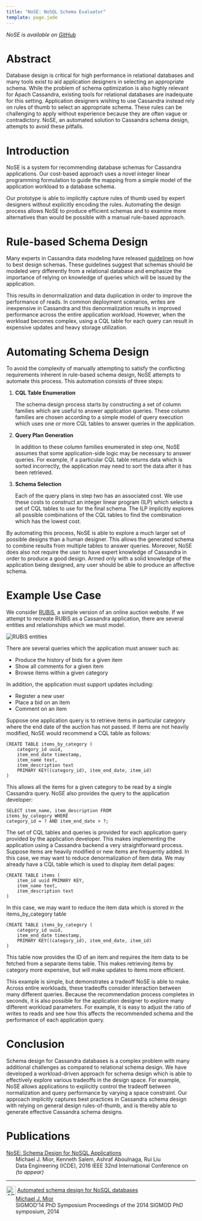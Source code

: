 ```yaml
---
title: "NoSE: NoSQL Schema Evaluator"
template: page.jade
---
```


*NoSE is available on [GitHub](https://github.com/michaelmior/NoSE)*

# Abstract

Database design is critical for high performance in relational databases and many tools exist to aid application designers in selecting an appropriate schema. While the problem of schema optimization is also highly relevant for Apach Cassandra, existing tools for relational databases are inadequate for this setting. Application designers wishing to use Cassandra instead rely on rules of thumb to select an appropriate schema. These rules can be challenging to apply without experience because they are often vague or contradictory. NoSE, an automated solution to Cassandra schema design, attempts to avoid these pitfalls.

# Introduction

NoSE is a system for recommending database schemas for Cassandra applications. Our cost-based approach uses a novel integer linear programming formulation to guide the mapping from a simple model of the application workload to a database schema. 

Our prototype is able to implicitly capture rules of thumb used by expert designers without explicitly encoding the rules. Automating the design process allows NoSE to produce efficient schemas and to examine more alternatives than would be possible with a manual rule-based approach.

# Rule-based Schema Design

Many experts in Cassandra data modeling have released [guidelines](http://www.datastax.com/dev/blog/basic-rules-of-cassandra-data-modeling) on how to best design schemas. These guidelines suggest that schemas should be modeled very differently from a relational database and emphasize the importance of relying on knowledge of queries which will be issued by the application.

This results in denormalization and data duplication in order to improve the performance of reads. In common deployment scenarios, writes are inexpensive in Cassandra and this denormalization results in improved performance across the entire application workload. However, when the workload becomes  complex, using a CQL table for each query can result in expensive updates and heavy storage utilization. 

# Automating Schema Design

To avoid the complexity of manually attempting to satisfy the conflicting requirements inherent in rule-based schema design, NoSE attempts to automate this process. This automation consists of three steps:

1. **CQL Table Enumeration**

   The schema design process starts by constructing a set of column families which are useful to answer application queries. These column families are chosen according to a simple model of query execution which uses one or more CQL tables to answer queries in the application.

2. **Query Plan Generation**

   In addition to these column families enumerated in step one, NoSE assumes that some application-side logic may be necessary to answer queries. For example, if a particular CQL table returns data which is sorted incorrectly, the application may need to sort the data after it has been retrieved.

3. **Schema Selection**

   Each of the query plans in step two has an associated cost. We use these costs to construct an integer linear program (ILP) which selects a set of CQL tables to use for the final schema. The ILP implicitly explores all possible combinations of the CQL tables to find the combination which has the lowest cost.

By automating this process, NoSE is able to explore a much larger set of possible designs than a human designer. This allows the generated schema to combine results from multiple tables to answer queries. Moreover, NoSE does also not require the user to have expert knowledge of Cassandra in order to produce a good design. Armed only with a solid knowledge of the application being designed, any user should be able to produce an affective schema.

# Example Use Case

We consider [RUBiS](http://rubis.ow2.org/), a simple version of an online auction website. If we attempt to recreate RUBiS as a Cassandra application, there are several entities and relationships which we must model.

<!--lint disable no-html-->

<img src="NoSE/rubis.png" alt="RUBiS entities" style="max-width:100%">

<!--lint enable no-html-->

There are several queries which the application must answer such as:

* Produce the history of bids for a given item
* Show all comments for a given item
* Browse items within a given category

In addition, the application must support updates including:

* Register a new user
* Place a bid on an item
* Comment on an item

Suppose one application query is to retrieve items in particular category where the end date of the auction has not passed. If items are not heavily modified, NoSE would recommend a CQL table as follows:

    CREATE TABLE items_by_category (
        category_id uuid,
        item_end_date timestamp,
        item_name text,
        item_description text
        PRIMARY KEY((category_id), item_end_date, item_id)
    )

This allows all the items for a given category to be read by a single Cassandra query. NoSE also provides the query to the application developer:

    SELECT item_name, item_description FROM 
    items_by_category WHERE
    category_id = ? AND item_end_date > ?;

The set of CQL tables and queries is provided for each application query provided by the application developer. This makes implementing the application using a Cassandra backend a very straightforward process.
Suppose items are heavily modified or new items are frequently added. In this case, we may want to reduce denormalization of item data. We may already have a CQL table which is used to display item detail pages:

    CREATE TABLE items (
        item_id uuid PRIMARY KEY,
        item_name text,
        item_description text
    )

In this case, we may want to reduce the item data which is stored in the items_by_category table

    CREATE TABLE items_by_category (
        category_id uuid,
        item_end_date timestamp,
        PRIMARY KEY((category_id), item_end_date, item_id)
    )

This table now provides the ID of an item and requires the item data to be fetched from a separate items table. This makes retrieving items by category more expensive, but will make updates to items more efficient.

This example is simple, but demonstrates a tradeoff NoSE is able to make. Across entire workloads, these tradeoffs consider interaction between many different queries. Because the recommendation process completes in seconds, it is also possible for the application designer to explore many different workload parameters. For example, it is easy to adjust the ratio of writes to reads and see how this affects the recommended schema and the performance of each application query.

# Conclusion

Schema design for Cassandra databases is a complex problem with many additional challenges as compared to relational schema design. We have developed a workload-driven approach for schema design which is able to effectively explore various tradeoffs in the design space. For example, NoSE allows applications to explicitly control the tradeoff between normalization and query performance by varying a space constraint. Our approach implicitly captures best practices in Cassandra schema design with relying on general design rules-of-thumb, and is thereby able to generate effective Cassandra schema designs.

# Publications

<!--lint disable no-html-->

<div class="acmdlitem">
  <a href="https://www.researchgate.net/publication/296485511_NoSE_Schema_Design_for_NoSQL_Applications" title="NoSE: Schema Design for NoSQL Applications">
    NoSE: Schema Design for NoSQL Applications
  </a>
  <div style="margin-left:25px">
    Michael J. Mior, Kenneth Salem, Ashraf Aboulnaga, Rui Liu<br>
    Data Engineering (ICDE), 2016 IEEE 32nd International Conference on<br>
    <em>(to appear)</em>
  </div>
</div>

<hr/>

<div class="acmdlitem" id="item2602624">
  <img src="http://dl.acm.org/images/oa.gif" width="25" height="25" alt="ACM DL Author-ize service" style="vertical-align:middle"/>
  <a href="http://dl.acm.org/authorize?N71145" title="Automated schema design for NoSQL databases">
    Automated schema design for NoSQL databases
  </a>

  <div style="margin-left:25px">
    <a href="http://dl.acm.org/author_page.cfm?id=81485657205" >Michael J. Mior</a><br>
      SIGMOD'14 PhD Symposium Proceedings of the 2014 SIGMOD PhD symposium,&nbsp;2014
  </div>
</div>

<!--lint enable no-html-->
